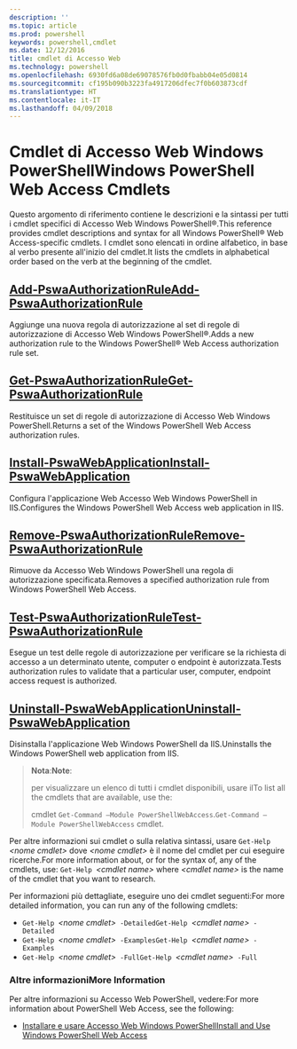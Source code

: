 ```yaml
---
description: ''
ms.topic: article
ms.prod: powershell
keywords: powershell,cmdlet
ms.date: 12/12/2016
title: cmdlet di Accesso Web
ms.technology: powershell
ms.openlocfilehash: 6930fd6a08de69078576fb0d0fbabb04e05d0814
ms.sourcegitcommit: cf195b090b3223fa4917206dfec7f0b603873cdf
ms.translationtype: HT
ms.contentlocale: it-IT
ms.lasthandoff: 04/09/2018
---
```

# <a name="windows-powershell-web-access-cmdlets"></a><span data-ttu-id="afd10-103">Cmdlet di Accesso Web Windows PowerShell</span><span class="sxs-lookup"><span data-stu-id="afd10-103">Windows PowerShell Web Access Cmdlets</span></span>

<span data-ttu-id="afd10-104">Questo argomento di riferimento contiene le descrizioni e la sintassi per tutti i cmdlet specifici di Accesso Web Windows PowerShell®.</span><span class="sxs-lookup"><span data-stu-id="afd10-104">This reference provides cmdlet descriptions and syntax for all Windows PowerShell® Web Access-specific cmdlets.</span></span> <span data-ttu-id="afd10-105">I cmdlet sono elencati in ordine alfabetico, in base al verbo presente all'inizio del cmdlet.</span><span class="sxs-lookup"><span data-stu-id="afd10-105">It lists the cmdlets in alphabetical order based on the verb at the beginning of the cmdlet.</span></span>

## <a name="add-pswaauthorizationruleadd-pswaauthorizationrulemd"></a>[<span data-ttu-id="afd10-106">Add-PswaAuthorizationRule</span><span class="sxs-lookup"><span data-stu-id="afd10-106">Add-PswaAuthorizationRule</span></span>](add-pswaauthorizationrule.md)

<span data-ttu-id="afd10-107">Aggiunge una nuova regola di autorizzazione al set di regole di autorizzazione di Accesso Web Windows PowerShell®.</span><span class="sxs-lookup"><span data-stu-id="afd10-107">Adds a new authorization rule to the Windows PowerShell® Web Access authorization rule set.</span></span>

## <a name="get-pswaauthorizationruleget-pswaauthorizationrulemd"></a>[<span data-ttu-id="afd10-108">Get-PswaAuthorizationRule</span><span class="sxs-lookup"><span data-stu-id="afd10-108">Get-PswaAuthorizationRule</span></span>](get-pswaauthorizationrule.md)

<span data-ttu-id="afd10-109">Restituisce un set di regole di autorizzazione di Accesso Web Windows PowerShell.</span><span class="sxs-lookup"><span data-stu-id="afd10-109">Returns a set of the Windows PowerShell Web Access authorization rules.</span></span>

## <a name="install-pswawebapplicationinstall-pswawebapplicationmd"></a>[<span data-ttu-id="afd10-110">Install-PswaWebApplication</span><span class="sxs-lookup"><span data-stu-id="afd10-110">Install-PswaWebApplication</span></span>](install-pswawebapplication.md)

<span data-ttu-id="afd10-111">Configura l'applicazione Web Accesso Web Windows PowerShell in IIS.</span><span class="sxs-lookup"><span data-stu-id="afd10-111">Configures the Windows PowerShell Web Access web application in IIS.</span></span>

## <a name="remove-pswaauthorizationruleremove-pswaauthorizationrulemd"></a>[<span data-ttu-id="afd10-112">Remove-PswaAuthorizationRule</span><span class="sxs-lookup"><span data-stu-id="afd10-112">Remove-PswaAuthorizationRule</span></span>](remove-pswaauthorizationrule.md)

<span data-ttu-id="afd10-113">Rimuove da Accesso Web Windows PowerShell una regola di autorizzazione specificata.</span><span class="sxs-lookup"><span data-stu-id="afd10-113">Removes a specified authorization rule from Windows PowerShell Web Access.</span></span>

## <a name="test-pswaauthorizationruletest-pswaauthorizationrulemd"></a>[<span data-ttu-id="afd10-114">Test-PswaAuthorizationRule</span><span class="sxs-lookup"><span data-stu-id="afd10-114">Test-PswaAuthorizationRule</span></span>](test-pswaauthorizationrule.md)

<span data-ttu-id="afd10-115">Esegue un test delle regole di autorizzazione per verificare se la richiesta di accesso a un determinato utente, computer o endpoint è autorizzata.</span><span class="sxs-lookup"><span data-stu-id="afd10-115">Tests authorization rules to validate that a particular user, computer, endpoint access request is authorized.</span></span>

## <a name="uninstall-pswawebapplicationuninstall-pswawebapplicationmd"></a>[<span data-ttu-id="afd10-116">Uninstall-PswaWebApplication</span><span class="sxs-lookup"><span data-stu-id="afd10-116">Uninstall-PswaWebApplication</span></span>](uninstall-pswawebapplication.md)

<span data-ttu-id="afd10-117">Disinstalla l'applicazione Web Windows PowerShell da IIS.</span><span class="sxs-lookup"><span data-stu-id="afd10-117">Uninstalls the Windows PowerShell web application from IIS.</span></span>

><span data-ttu-id="afd10-118">**Nota**:</span><span class="sxs-lookup"><span data-stu-id="afd10-118">**Note**:</span></span>
>
><span data-ttu-id="afd10-119">per visualizzare un elenco di tutti i cmdlet disponibili, usare il</span><span class="sxs-lookup"><span data-stu-id="afd10-119">To list all the cmdlets that are available, use the:</span></span>
>
> <span data-ttu-id="afd10-120">cmdlet `Get-Command –Module PowerShellWebAccess`.</span><span class="sxs-lookup"><span data-stu-id="afd10-120">`Get-Command –Module PowerShellWebAccess` cmdlet.</span></span>

<span data-ttu-id="afd10-121">Per altre informazioni sui cmdlet o sulla relativa sintassi, usare `Get-Help `*&lt;nome cmdlet&gt;* dove *&lt;nome cmdlet&gt;* è il nome del cmdlet per cui eseguire ricerche.</span><span class="sxs-lookup"><span data-stu-id="afd10-121">For more information about, or for the syntax of, any of the cmdlets, use: `Get-Help `*&lt;cmdlet name&gt;* where *&lt;cmdlet name&gt;* is the name of the cmdlet that you want to research.</span></span>

<span data-ttu-id="afd10-122">Per informazioni più dettagliate, eseguire uno dei cmdlet seguenti:</span><span class="sxs-lookup"><span data-stu-id="afd10-122">For more detailed information, you can run any of the following cmdlets:</span></span>

- <span data-ttu-id="afd10-123">`Get-Help `*&lt;nome cmdlet&gt;*` -Detailed`</span><span class="sxs-lookup"><span data-stu-id="afd10-123">`Get-Help `*&lt;cmdlet name&gt;*` -Detailed`</span></span>
- <span data-ttu-id="afd10-124">`Get-Help `*&lt;nome cmdlet&gt;*` -Examples`</span><span class="sxs-lookup"><span data-stu-id="afd10-124">`Get-Help `*&lt;cmdlet name&gt;*` -Examples`</span></span>
- <span data-ttu-id="afd10-125">`Get-Help `*&lt;nome cmdlet&gt;*` -Full`</span><span class="sxs-lookup"><span data-stu-id="afd10-125">`Get-Help `*&lt;cmdlet name&gt;*` -Full`</span></span>

### <a name="more-information"></a><span data-ttu-id="afd10-126">Altre informazioni</span><span class="sxs-lookup"><span data-stu-id="afd10-126">More Information</span></span>

<span data-ttu-id="afd10-127">Per altre informazioni su Accesso Web PowerShell, vedere:</span><span class="sxs-lookup"><span data-stu-id="afd10-127">For more information about PowerShell Web Access, see the following:</span></span>

- [<span data-ttu-id="afd10-128">Installare e usare Accesso Web Windows PowerShell</span><span class="sxs-lookup"><span data-stu-id="afd10-128">Install and Use Windows PowerShell Web Access</span></span>](../install-and-use-windows-powershell-web-access.md)